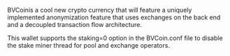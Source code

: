  BVCoinis a cool new crypto currency that will feature a uniquely implemented anonymization feature that uses exchanges on the back end and a decoupled transaction flow architecture.

This wallet supports the staking=0 option in the  BVCoin.conf file to disable the stake miner thread for pool and exchange operators.

